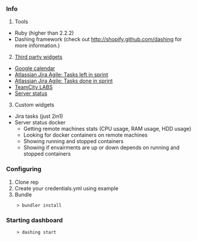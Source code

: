 ### Info ###

1. Tools
 - Ruby (higher than 2.2.2)
 - Dashing framework (check out http://shopify.github.com/dashing for more information.)
2. [Third party widgets](https://github.com/Shopify/dashing/wiki/Additional-Widgets)
 - [Google calendar](https://gist.github.com/jsyeo/39d3fde3afbffdd31093)
 - [Atlassian Jira Agile: Tasks left in sprint](https://github.com/SocialbitGmbH/DashingJiraTasksLeftWidget)
 - [Atlassian Jira Agile: Tasks done in sprint](https://github.com/SocialbitGmbH/DashingJiraTasksDoneWidget)
 - [TeamCity LABS](https://github.com/FizzBuzz791/TeamCity-LABS)
 - [Server status](https://gist.github.com/willjohnson/6313986)
3. Custom widgets
 - Jira tasks (just 2in1)
 - Server status docker
    - Getting remote machines stats (CPU usage, RAM usage, HDD usage)
    - Looking for docker containers on remote machines
    - Showing running and stopped containers
    - Showing if envairments are up or down depends on running and stopped containers 

### Configuring ###

1. Clone rep  
2. Create your credentials.yml using example
3. Bundle
```
    > bundler install
```
### Starting dashboard ###
```
    > dashing start
```

